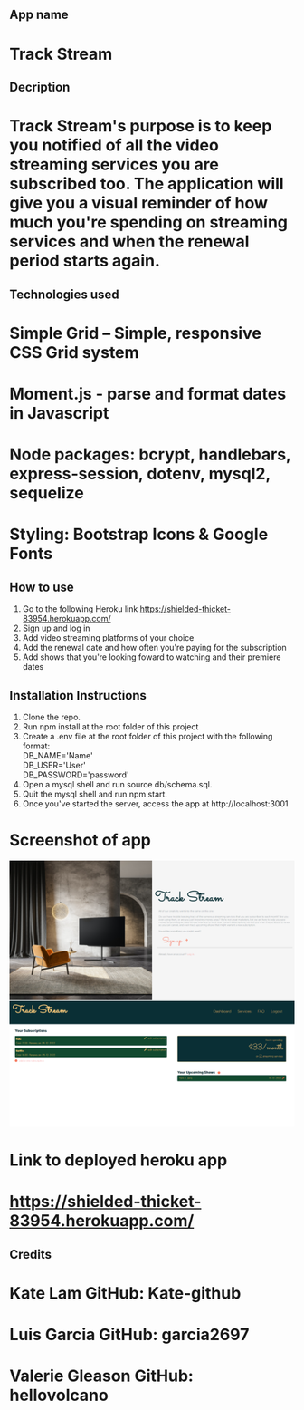 ## App name
# Track Stream

## Decription
# Track Stream's purpose is to keep you notified of all the video streaming services you are subscribed too. The application will give you a visual reminder of how much you're spending on streaming services and when the renewal period starts again. 


## Technologies used
# Simple Grid – Simple, responsive CSS Grid system
# Moment.js - parse and format dates in Javascript
# Node packages: bcrypt, handlebars, express-session, dotenv, mysql2, sequelize
# Styling: Bootstrap Icons & Google Fonts

## How to use
1. Go to the following Heroku link https://shielded-thicket-83954.herokuapp.com/
2. Sign up and log in
3. Add video streaming platforms of your choice
4. Add the renewal date and how often you're paying for the subscription
5. Add shows that you're looking foward to watching and their premiere dates


## Installation Instructions
1. Clone the repo.
2. Run npm install at the root folder of this project
3. Create a .env file at the root folder of this project with the following format:   
    DB_NAME='Name'  
    DB_USER='User'  
    DB_PASSWORD='password'  
4. Open a mysql shell and run source db/schema.sql.
5. Quit the mysql shell and run npm start.
6. Once you've started the server, access the app at http://localhost:3001


# Screenshot of app
![Image of app](Track-Stream.PNG)
![Image of app](Track-Stream-2.PNG)

# Link to deployed heroku app
# https://shielded-thicket-83954.herokuapp.com/

## Credits
# Kate Lam GitHub: Kate-github
# Luis Garcia GitHub: garcia2697
# Valerie Gleason GitHub: hellovolcano